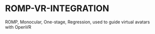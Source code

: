 # ROMP-VR-INTEGRATION
ROMP, Monocular, One-stage, Regression, used to guide virtual avatars with OpenVR
